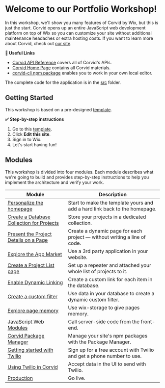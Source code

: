 # Welcome to our Portfolio Workshop!

In this workshop, we'll show you many features of Corvid by Wix, but this is just the start. Corvid opens up an entire JavaScript web development platform on top of Wix so you can customize your site without additional maintenance headaches or extra hosting costs. If you want to learn more about Corvid, check out [our site](https://www.wix.com/corvid/).

**:link: Useful Links**

- [Corvid API Reference](https://www.wix.com/corvid/reference/) covers all of Corvid's APIs.
- [Corvid Home Page](https://www.wix.com/corvid) contains all Corvid materials.
- [corvid-cli npm package](https://www.npmjs.com/package/corvid-cli) enables you to work in your own local editor.

The complete code for the application is in the [src](src) folder.

## Getting Started

This workshop is based on a pre-designed [template](https://www.wix.com/website-template/view/html/2495).

**:white_check_mark: Step-by-step instructions**

1. Go to this [template](https://www.wix.com/website-template/view/html/2495).
2. Click **Edit this site**.
3. Sign in to Wix.
4. Let's start having fun!

## Modules

This workshop is divided into four modules. Each module describes what we're going to build and provides step-by-step instructions to help you implement the architecture and verify your work.

| Module                                                                       | Description                                                               |
| ---------------------------------------------------------------------------- | ------------------------------------------------------------------------- |
| [Personalize the homepage](docs/PERSONAL_HOME.md)           | Start to make the template yours and add a hard link back to the homepage.                          |
| [Create a Database Collection for Projects](docs/PROJECT_COLLECTION.md)           | Store your projects in a dedicated collection.                            |
| [Present the Project Details on a Page](docs/PRESENT_A_PROJECT.md)                | Create a dynamic page for each project — without writing a line of code. |
| [Explore the App Market](docs/APP_MARKET.md) | Use a 3rd party application in your website.                    |
| [Create a Project List page](docs/PROJECT_REPEATER.md)                | Set up a repeater and attached your whole list of projects to it.           |
| [Enable Dynamic Linking](docs/DYNAMIC_LINKS.md)                                          | Create a custom link for each item in the database.                       |
| [Create a custom filter](docs/CUSTOM_FILTER.md)                       | Use data in your database to create a dynamic custom filter.                            |
| [Explore page memory](docs/PAGE_MEMORY.md)                                                   | Use wix-storage to give pages memory.                                                             |
| [JavaScript Web Modules](docs/JS_WEB_MODULES.md)           | Call server-side code from the front-end.                          |
| [Corvid Package Manager](docs/PACKAGE_MANAGER.md)                                                              | Manage your site's npm packages with the Package Manager.                                                              |
| [Getting started with Twilio](docs/TWILIO_START.md)                                       | Sign up for a free account with Twilio and get a phone number to use.                                                               |
| [Using Twilio in Corvid](docs/TWILIO_USAGE.md)                                       | Accept data in the UI to send with Twilio.                                                               |
| [Production](docs/PRODUCTION.md)                                                           | Go live.                                                               |
